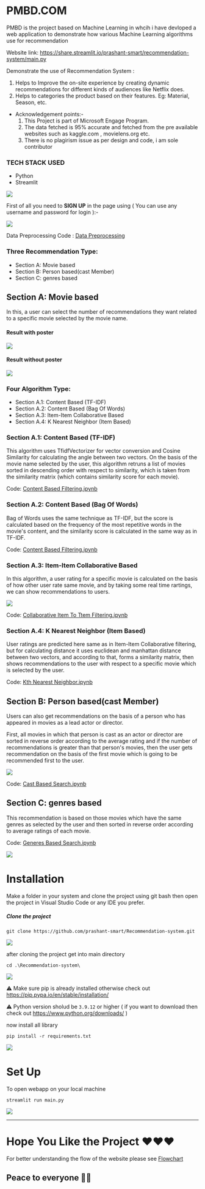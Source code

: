 # PMBD.COM
PMBD is the project based on Machine Learning in whcih i have devloped a web application to demonstrate how various Machine Learning algorithms use for recommendation

Website link: https://share.streamlit.io/prashant-smart/recommendation-system/main.py

Demonstrate the use of Recommendation System :
  1. Helps to Improve the on-site experience by creating dynamic recommendations for different kinds of audiences like Netflix does.
  2. Helps to categories the product based on their features. Eg: Material, Season, etc.

* Acknowledgement points:-
  1. This Project is part of Microsoft Engage Program.
  2. The data fetched is 95% accurate and fetched from the pre available websites such as kaggle.com , movielens.org etc.
  3. There is no plagirism issue as per design and code, i am sole contributor 

### TECH STACK USED
* Python
* Streamlit



<img src="./assets/images/homepage.png">


First of all you need to **SIGN UP** in the page using ( You can use any username and password for login ):- 
  
   <img src="./assets/images/sign_up_page.png">
   
  
  
Data Preprocessing Code : <a href="https://github.com/prashant-smart/recommendation-system-notebook/blob/main/data_preprocessing.ipynb">Data Preprocessing</a>
  
  
  


### Three Recommendation Type:
<ul>
  <li>Section A: Movie based</li>
  <li>Section B: Person based(cast Member)</li>
  <li>Section C: genres based</li>
</ul>

## Section A: Movie based

In this, a user can select the number of recommendations they want related to a specific movie selected by the movie name.

#### Result with poster

<img src="./assets/images/search_result.png">

#### Result without poster

<img src="./assets/images/with out poster result.png">



### Four Algorithm Type:
<ul>
  <li>Section A.1: Content Based (TF-IDF)</li>
  <li>Section A.2: Content Based (Bag Of Words)</li>
  <li>Section A.3: Item-Item Collaborative Based</li>
  <li>Section A.4: K Nearest Neighbor (Item Based)</li>
</ul>



### Section A.1: Content Based (TF-IDF)

This algorithm uses TfidfVectorizer for vector conversion and Cosine Similarity for calculating the angle between two vectors. On the basis of the movie name selected by the user, this algorithm retruns a list of movies sorted in descending order with respect to similarity, which is taken from the similarity matrix (which contains similarity score for each movie).

Code: <a href="https://github.com/prashant-smart/recommendation-system-notebook/blob/main/content_based_filtering.ipynb">Content Based Filtering.ipynb</a>

### Section A.2: Content Based (Bag Of Words)

Bag of Words uses the same technique as TF-IDF, but the score is calculated based on the frequency of the most repetitive words in the movie's content, and the similarity score is calculated in the same way as in TF-IDF.

Code: <a href="https://github.com/prashant-smart/recommendation-system-notebook/blob/main/content_based_filtering.ipynb">Content Based Filtering.ipynb</a>

### Section A.3: Item-Item Collaborative Based

In this algorithm, a user rating for a specific movie is calculated on the basis of how other user rate same movie, and by taking some real time rartings, we can show recommendations to users.

<img src="./assets/images/item-item collaborative filtering.png">

Code: <a href="https://github.com/prashant-smart/recommendation-system-notebook/blob/main/collaborative_item_to_item_filtering.ipynb">Collaborative Item To Ttem Filtering.ipynb</a>

### Section A.4: K Nearest Neighbor (Item Based)

User ratings are predicted here same as in Item-Item Collaborative filtering, but for calculating distance it uses euclidean and manhattan distance between two vectors, and according to that, forms a similarity matrix, then shows recommendations to the user with respect to a specific movie which is selected by the user.

Code: <a href="https://github.com/prashant-smart/recommendation-system-notebook/blob/main/knearestneighbor_algo.ipynb">Kth Nearest Neighbor.ipynb</a>



## Section B: Person based(cast Member)

Users can also get recommendations on the basis of a person who has appeared in movies as a lead actor or director.

First, all movies in which that person is cast as an actor or director are sorted in reverse order according to the average rating and if the number of recommendations is greater than that person's movies, then the user gets recommendation on the basis of the first movie which is going to be recommended first to the user.

<img src="./assets/images/person_based_filtering_homepage.png">


Code: <a href="https://github.com/prashant-smart/recommendation-system-notebook/blob/main/cast_based_serach_.ipynb">Cast Based Search.ipynb</a>


## Section C: genres based

This recommendation is based on those movies which have the same genres as selected by the user and then sorted in reverse order according to average ratings of each movie.

Code: <a href="https://github.com/prashant-smart/recommendation-system-notebook/blob/main/generes_based_search.ipynb">Generes Based Search.ipynb</a>

<img src="./assets/images/genres based filtering home page.png">

# Installation

 Make a folder in your system and clone the project using git bash then open the project in Visual Studio Code or any IDE you prefer.

##### Clone the project 
  ```
  git clone https://github.com/prashant-smart/Recommendation-system.git

  ```

  <img src="./assets/images/clone_statment.png">

after cloning the project get into main directory

  `cd .\Recommendation-system\`

  <img src="./assets/images/main_directory.png">


 ⚠️ Make sure pip is already installed otherwise check out https://pip.pypa.io/en/stable/installation/
  
 ⚠️ Python version sholud be `3.9.12` or higher ( if you want to download then check out https://www.python.org/downloads/ )
  
  
now install all library

`pip install -r requirements.txt`

<img src="./assets/images/Requirements_txt.png">



# Set Up

To open webapp on your local machine

`streamlit run main.py`

<img src="./assets/images/streamlit_run_command.png">

--------------------
# Hope You Like the Project ❤️❤️❤️

For better understanding the flow of the website please see [Flowchart](https://drive.google.com/file/d/1VDK0ZGzALv0cebdnnJ4xfWNLSh9gg1jR/view) 

## Peace to everyone 🙏🏻

